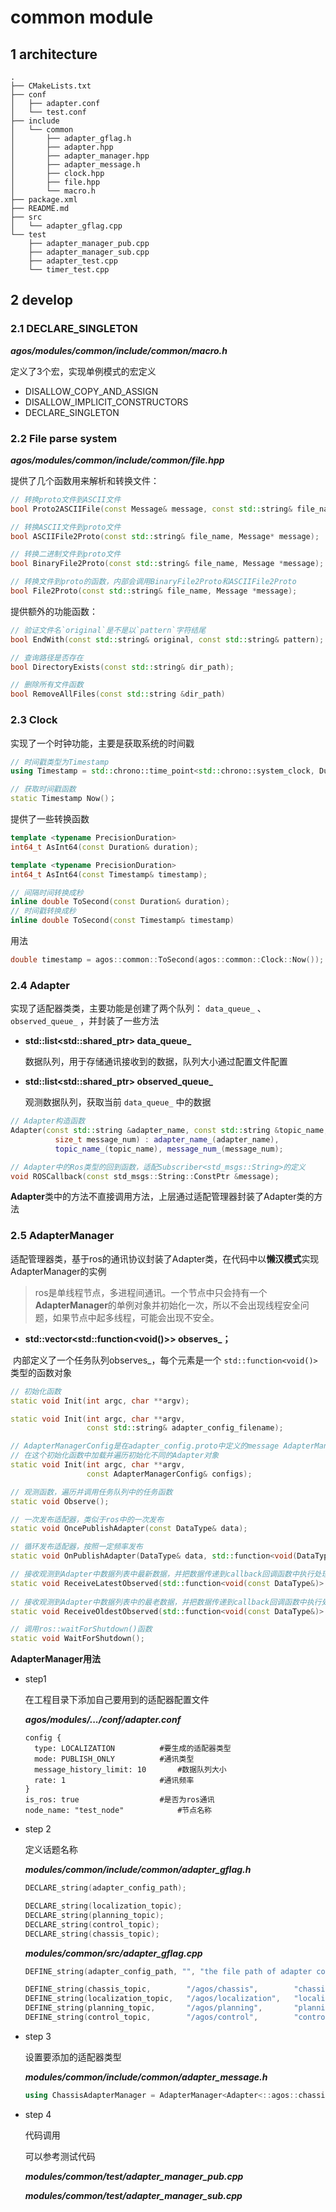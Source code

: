 # common module



##  1 architecture

```shell
.
├── CMakeLists.txt
├── conf
│   ├── adapter.conf
│   └── test.conf
├── include
│   └── common
│       ├── adapter_gflag.h
│       ├── adapter.hpp
│       ├── adapter_manager.hpp
│       ├── adapter_message.h
│       ├── clock.hpp
│       ├── file.hpp
│       └── macro.h
├── package.xml
├── README.md
├── src
│   └── adapter_gflag.cpp
└── test
    ├── adapter_manager_pub.cpp
    ├── adapter_manager_sub.cpp
    ├── adapter_test.cpp
    └── timer_test.cpp
```



## 2 develop

### 2.1 DECLARE_SINGLETON

***agos/modules/common/include/common/macro.h***

定义了3个宏，实现单例模式的宏定义

* DISALLOW_COPY_AND_ASSIGN
* DISALLOW_IMPLICIT_CONSTRUCTORS
* DECLARE_SINGLETON



### 2.2 File parse system

***agos/modules/common/include/common/file.hpp***

提供了几个函数用来解析和转换文件：

```c++
// 转换proto文件到ASCII文件
bool Proto2ASCIIFile(const Message& message, const std::string& file_name);

// 转换ASCII文件到proto文件
bool ASCIIFile2Proto(const std::string& file_name, Message* message);

// 转换二进制文件到proto文件
bool BinaryFile2Proto(const std::string& file_name, Message *message);

// 转换文件到proto的函数，内部会调用BinaryFile2Proto和ASCIIFile2Proto
bool File2Proto(const std::string& file_name, Message *message);
```



提供额外的功能函数：

```c++
// 验证文件名`original`是不是以`pattern`字符结尾
bool EndWith(const std::string& original, const std::string& pattern);

// 查询路径是否存在
bool DirectoryExists(const std::string& dir_path);

// 删除所有文件函数
bool RemoveAllFiles(const std::string &dir_path)
```



### 2.3 Clock

实现了一个时钟功能，主要是获取系统的时间戳

```c++
// 时间戳类型为Timestamp
using Timestamp = std::chrono::time_point<std::chrono::system_clock, Duration>;

// 获取时间戳函数
static Timestamp Now()；
```



提供了一些转换函数

```c++
template <typename PrecisionDuration>
int64_t AsInt64(const Duration& duration);

template <typename PrecisionDuration>
int64_t AsInt64(const Timestamp& timestamp);

// 间隔时间转换成秒
inline double ToSecond(const Duration& duration);
// 时间戳转换成秒
inline double ToSecond(const Timestamp& timestamp)
```



用法

```c++
double timestamp = agos::common::ToSecond(agos::common::Clock::Now());
```



### 2.4 Adapter

实现了适配器类类，主要功能是创建了两个队列： `data_queue_`  、 `observed_queue_` ，并封装了一些方法

* **std::list<std::shared_ptr<D>> data_queue_**

  数据队列，用于存储通讯接收到的数据，队列大小通过配置文件配置

* **std::list<std::shared_ptr<D>> observed_queue_**

  观测数据队列，获取当前 `data_queue_` 中的数据

```c++
// Adapter构造函数
Adapter(const std::string &adapter_name, const std::string &topic_name,
          size_t message_num) : adapter_name_(adapter_name),
          topic_name_(topic_name), message_num_(message_num);

// Adapter中的Ros类型的回到函数，适配Subscriber<std_msgs::String>的定义
void ROSCallback(const std_msgs::String::ConstPtr &message);
```

**Adapter**类中的方法不直接调用方法，上层通过适配管理器封装了Adapter类的方法



### 2.5 AdapterManager

适配管理器类，基于ros的通讯协议封装了Adapter类，在代码中以**懒汉模式**实现AdapterManager的实例

> ros是单线程节点，多进程间通讯。一个节点中只会持有一个**AdapterManager**的单例对象并初始化一次，所以不会出现线程安全问题，如果节点中起多线程，可能会出现不安全。



* **std::vector<std::function<void()>> observes_；**

​		内部定义了一个任务队列observes_，每个元素是一个 `std::function<void()>` 类型的函数对象



```c++
// 初始化函数
static void Init(int argc, char **argv);

static void Init(int argc, char **argv,
                 const std::string& adapter_config_filename);

// AdapterManagerConfig是在adapter_config.proto中定义的message AdapterManagerConfig
// 在这个初始化函数中加载并遍历初始化不同的Adapter对象
static void Init(int argc, char **argv, 
                 const AdapterManagerConfig& configs);
```



```c++
// 观测函数，遍历并调用任务队列中的任务函数
static void Observe();
```



```c++
// 一次发布适配器，类似于ros中的一次发布
static void OncePublishAdapter(const DataType& data);

// 循环发布适配器，按照一定频率发布
static void OnPublishAdapter(DataType& data, std::function<void(DataType&)> callback)；
```



```c++
// 接收观测到Adapter中数据列表中最新数据，并把数据传递到callback回调函数中执行处理
static void ReceiveLatestObserved(std::function<void(const DataType&)> callback)；
    
// 接收观测到Adapter中数据列表中的最老数据，并把数据传递到callback回调函数中执行处理
static void ReceiveOldestObserved(std::function<void(const DataType&)> callback);
```



```c++
// 调用ros::waitForShutdown()函数
static void WaitForShutdown();
```



**AdapterManager用法**

* step1

  在工程目录下添加自己要用到的适配器配置文件

  ***agos/modules/.../conf/adapter.conf***

  ```shell
  config {
    type: LOCALIZATION			#要生成的适配器类型
    mode: PUBLISH_ONLY			#通讯类型
    message_history_limit: 10		#数据队列大小
    rate: 1						#通讯频率
  }
  is_ros: true					#是否为ros通讯
  node_name: "test_node"			#节点名称
  
  ```

* step 2

  定义话题名称

  ***modules/common/include/common/adapter_gflag.h***

  ```c++
  DECLARE_string(adapter_config_path);
  
  DECLARE_string(localization_topic);
  DECLARE_string(planning_topic);
  DECLARE_string(control_topic);
  DECLARE_string(chassis_topic);
  
  ```

  ***modules/common/src/adapter_gflag.cpp***

  ```c++
  DEFINE_string(adapter_config_path, "", "the file path of adapter config file");
  
  DEFINE_string(chassis_topic,        "/agos/chassis",        "chassis topic name");
  DEFINE_string(localization_topic,   "/agos/localization",   "localization topic name");
  DEFINE_string(planning_topic,       "/agos/planning",       "planning topic name");
  DEFINE_string(control_topic,        "/agos/control",        "control topic name");
  ```

* step 3

  设置要添加的适配器类型

  ***modules/common/include/common/adapter_message.h***

  ```c++
  using ChassisAdapterManager = AdapterManager<Adapter<::agos::chassis::Chassis>>;
  ```

* step 4

  代码调用

  可以参考测试代码

  ***modules/common/test/adapter_manager_pub.cpp***

  ***modules/common/test/adapter_manager_sub.cpp***

  